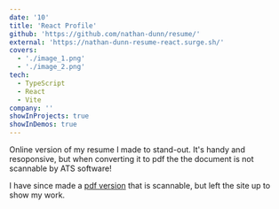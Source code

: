 ```yaml
---
date: '10'
title: 'React Profile'
github: 'https://github.com/nathan-dunn/resume/'
external: 'https://nathan-dunn-resume-react.surge.sh/'
covers:
  - './image_1.png'
  - './image_2.png'
tech:
  - TypeScript
  - React
  - Vite
company: ''
showInProjects: true
showInDemos: true
---
```


Online version of my resume I made to stand-out. It's handy and resoponsive, but when converting it to pdf the the document is not scannable by ATS software!

I have since made a [pdf version](https://nathan-dunn-resume.surge.sh/) that is scannable, but left the site up to show my work.
